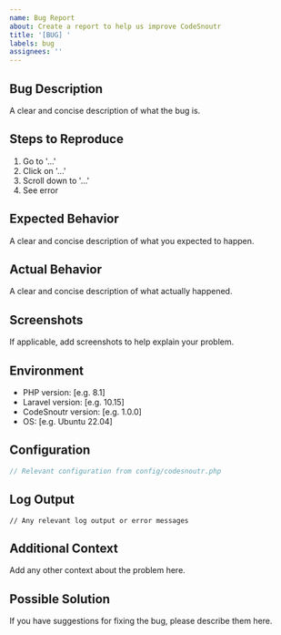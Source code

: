 ```yaml
---
name: Bug Report
about: Create a report to help us improve CodeSnoutr
title: '[BUG] '
labels: bug
assignees: ''
---
```


## Bug Description
A clear and concise description of what the bug is.

## Steps to Reproduce
1. Go to '...'
2. Click on '...'
3. Scroll down to '...'
4. See error

## Expected Behavior
A clear and concise description of what you expected to happen.

## Actual Behavior
A clear and concise description of what actually happened.

## Screenshots
If applicable, add screenshots to help explain your problem.

## Environment
- PHP version: [e.g. 8.1]
- Laravel version: [e.g. 10.15]
- CodeSnoutr version: [e.g. 1.0.0]
- OS: [e.g. Ubuntu 22.04]

## Configuration
```php
// Relevant configuration from config/codesnoutr.php
```

## Log Output
```
// Any relevant log output or error messages
```

## Additional Context
Add any other context about the problem here.

## Possible Solution
If you have suggestions for fixing the bug, please describe them here.
